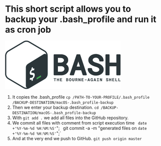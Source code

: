 # This short script allows you to backup your .bash_profile and run it as cron job
![Bash Logo](images/bash_logo.png)

1. It copies the .bash_profile 
`cp /PATH-TO-YOUR-PROFILE/.bash_profile /BACKUP-DESTINATION/macOS-.bash_profile-backup`
2. Then we enter your backup destination.
`cd /BACKUP-DESTINATION/macOS-.bash_profile-backup`
3. With `git add .` we add all files into the GitHub repository.
4. We commit all files with comment from script execution time  ` date +'%Y-%m-%d %H:%M:%S'`"; `
`git commit -a -m "generated files on `date +'%Y-%m-%d %H:%M:%S'`";`
5. And at the very end we push to GitHub.
`git push origin master`
